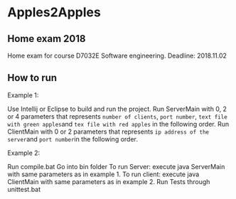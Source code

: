 # Apples2Apples
## Home exam 2018
  Home exam for course D7032E Software engineering. Deadline: 2018.11.02
## How to run
Example 1:

Use Intellij or Eclipse to build and run the project.
Run ServerMain with 0, 2 or 4 parameters that represents ```number of clients```, ```port number```,
```text file with green apples```and ```tex file with red apples``` in the following order.
Run ClientMain with 0 or 2 parameters that represents ```ip address of the server```and
```port number```in the following order.

Example 2:

Run compile.bat
Go into bin folder
To run Server: execute java ServerMain with same parameters as in example 1.
To run client: execute java ClientMain with same parameters as in example 2.
Run Tests through unittest.bat
